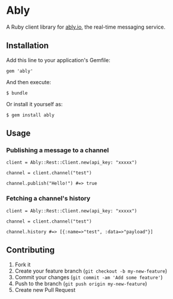 # Ably

A Ruby client library for [ably.io](https://ably.io), the real-time messaging service.

## Installation

Add this line to your application's Gemfile:

    gem 'ably'

And then execute:

    $ bundle

Or install it yourself as:

    $ gem install ably

## Usage

### Publishing a message to a channel

```
client = Ably::Rest::Client.new(api_key: "xxxxx")

channel = client.channel("test")

channel.publish("Hello!") #=> true
```

### Fetching a channel's history

```
client = Ably::Rest::Client.new(api_key: "xxxxx")

channel = client.channel("test")

channel.history #=> [{:name=>"test", :data=>"payload"}]
```

## Contributing

1. Fork it
2. Create your feature branch (`git checkout -b my-new-feature`)
3. Commit your changes (`git commit -am 'Add some feature'`)
4. Push to the branch (`git push origin my-new-feature`)
5. Create new Pull Request
